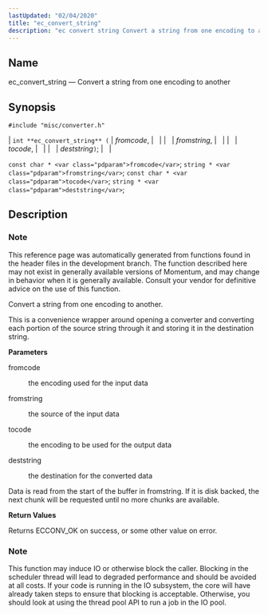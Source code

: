 ```yaml
---
lastUpdated: "02/04/2020"
title: "ec_convert_string"
description: "ec convert string Convert a string from one encoding to another int ec convert string fromcode fromstring tocode deststring const char fromcode string fromstring const char tocode string deststring This reference page was automatically generated from functions found in the header files in the development branch The function described here..."
---
```


<a name="apis.ec_convert_string"></a> 
## Name

ec_convert_string — Convert a string from one encoding to another

## Synopsis

`#include "misc/converter.h"`

| `int **ec_convert_string** (` | <var class="pdparam">fromcode</var>, |   |
|   | <var class="pdparam">fromstring</var>, |   |
|   | <var class="pdparam">tocode</var>, |   |
|   | <var class="pdparam">deststring</var>`)`; |   |

`const char * <var class="pdparam">fromcode</var>`;
`string * <var class="pdparam">fromstring</var>`;
`const char * <var class="pdparam">tocode</var>`;
`string * <var class="pdparam">deststring</var>`;<a name="idp47654272"></a> 
## Description

### Note

This reference page was automatically generated from functions found in the header files in the development branch. The function described here may not exist in generally available versions of Momentum, and may change in behavior when it is generally available. Consult your vendor for definitive advice on the use of this function.

Convert a string from one encoding to another.

This is a convenience wrapper around opening a converter and converting each portion of the source string through it and storing it in the destination string.

**<a name="idp47657760"></a> Parameters**

<dl class="variablelist">

<dt>fromcode</dt>

<dd>

the encoding used for the input data

</dd>

<dt>fromstring</dt>

<dd>

the source of the input data

</dd>

<dt>tocode</dt>

<dd>

the encoding to be used for the output data

</dd>

<dt>deststring</dt>

<dd>

the destination for the converted data

</dd>

</dl>

Data is read from the start of the buffer in fromstring. If it is disk backed, the next chunk will be requested until no more chunks are available.

**<a name="idp47666672"></a> Return Values**

Returns ECCONV_OK on success, or some other value on error.

### Note

This function may induce IO or otherwise block the caller. Blocking in the scheduler thread will lead to degraded performance and should be avoided at all costs. If your code is running in the IO subsystem, the core will have already taken steps to ensure that blocking is acceptable. Otherwise, you should look at using the thread pool API to run a job in the IO pool.